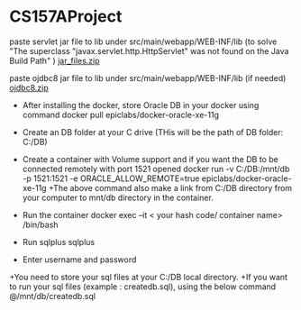 # CS157AProject
paste servlet jar file to lib under src/main/webapp/WEB-INF/lib (to solve "The superclass "javax.servlet.http.HttpServlet" was not found on the Java Build Path" )
[jar_files.zip](https://github.com/HannyDuong/CS157AProject/files/6819318/jar_files.zip)

paste ojdbc8 jar file to lib under src/main/webapp/WEB-INF/lib  (if needed)
[ojdbc8.zip](https://github.com/HannyDuong/CS157AProject/files/6844579/ojdbc8.zip)

+ After installing the docker, store Oracle DB in your docker using command
    docker pull epiclabs/docker-oracle-xe-11g

+ Create an DB folder at your C drive (THis will be the path of DB folder: C:/DB)
+ Create a container with Volume support and if you want the DB to be connected remotely with port 1521 opened
    docker run -v C:/DB:/mnt/db -p 1521:1521 -e ORACLE_ALLOW_REMOTE=true epiclabs/docker-oracle-xe-11g
+The above command also make a link from C:/DB directory from your computer to mnt/db directory in the container.

+ Run the container
   docker exec –it < your hash code/ container name> /bin/bash
   
+ Run sqlplus
  sqlplus
  
+ Enter username and password

+You need to store your sql files at your C:/DB local directory.
+If you want to run your sql files (example : createdb.sql), using the below command
    @/mnt/db/createdb.sql
